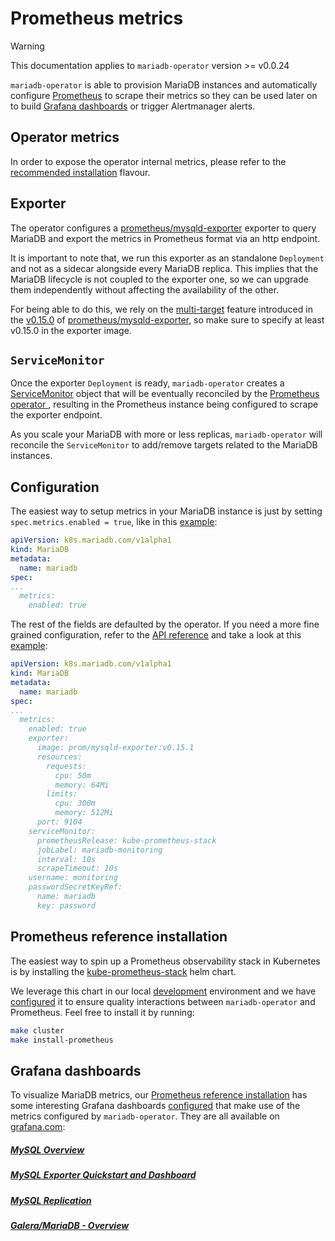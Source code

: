 # Prometheus metrics

> [!WARNING]  
> This documentation applies to `mariadb-operator` version >= v0.0.24

`mariadb-operator` is able to provision MariaDB instances and automatically configure [Prometheus](https://github.com/prometheus/prometheus) to scrape their metrics so they can be used later on to build [Grafana dashboards](#grafana-dashboards) or trigger Alertmanager alerts.

## Operator metrics

In order to expose the operator internal metrics, please refer to the [recommended installation](../README.md#recommended-installation) flavour.

## Exporter

The operator configures a [prometheus/mysqld-exporter](https://github.com/prometheus/mysqld_exporter) exporter to query MariaDB and export the metrics in Prometheus format via an http endpoint.

It is important to note that, we run this exporter as an standalone `Deployment` and not as a sidecar alongside every MariaDB replica. This implies that the MariaDB lifecycle is not coupled to the exporter one, so we can upgrade them independently without affecting the availability of the other.

For being able to do this, we rely on the [multi-target](https://github.com/prometheus/mysqld_exporter?tab=readme-ov-file#multi-target-support) feature introduced in the [v0.15.0](https://github.com/prometheus/mysqld_exporter/releases/tag/v0.15.0) of [prometheus/mysqld-exporter](https://github.com/prometheus/mysqld_exporter), so make sure to specify at least v0.15.0 in the exporter image.


## `ServiceMonitor`

Once the exporter `Deployment` is ready, `mariadb-operator` creates a [ServiceMonitor](https://prometheus-operator.dev/docs/operator/api/#monitoring.coreos.com/v1.ServiceMonitor) object that will be eventually reconciled by the [Prometheus operator ](https://github.com/prometheus-operator/prometheus-operator), resulting in the Prometheus instance being configured to scrape the exporter endpoint.

As you scale your MariaDB with more or less replicas, `mariadb-operator` will reconcile the `ServiceMonitor` to add/remove targets related to the MariaDB instances. 

## Configuration

The easiest way to setup metrics in your MariaDB instance is just by setting `spec.metrics.enabled = true`, like in this [example](../examples/manifests/mariadb_v1alpha1_mariadb_metrics.yaml):

```yaml
apiVersion: k8s.mariadb.com/v1alpha1
kind: MariaDB
metadata:
  name: mariadb
spec:
...
  metrics:
    enabled: true
```

The rest of the fields are defaulted by the operator. If you need a more fine grained configuration, refer to the [API reference](./API_REFERENCE.md) and take a look at this [example](../examples/manifests/mariadb_v1alpha1_mariadb_metrics_full.yaml):

```yaml
apiVersion: k8s.mariadb.com/v1alpha1
kind: MariaDB
metadata:
  name: mariadb
spec:
...
  metrics:
    enabled: true
    exporter:
      image: prom/mysqld-exporter:v0.15.1
      resources:
        requests:
          cpu: 50m
          memory: 64Mi
        limits:
          cpu: 300m
          memory: 512Mi
      port: 9104
    serviceMonitor:
      prometheusRelease: kube-prometheus-stack
      jobLabel: mariadb-monitoring
      interval: 10s
      scrapeTimeout: 10s
    username: monitoring
    passwordSecretKeyRef:
      name: mariadb
      key: password
```

## Prometheus reference installation

The easiest way to spin up a Prometheus observability stack in Kubernetes is by installing the [kube-prometheus-stack](https://github.com/prometheus-community/helm-charts/tree/main/charts/kube-prometheus-stack) helm chart.

We leverage this chart in our local [development](./DEVELOPMENT.md) environment and we have [configured](../hack/config/kube-prometheus-stack.yaml) it to ensure quality interactions between `mariadb-operator` and Prometheus. Feel free to install it by running:

```bash
make cluster
make install-prometheus
```

## Grafana dashboards

To visualize MariaDB metrics, our [Prometheus reference installation](#prometheus-reference-installation) has some interesting Grafana dashboards [configured](../hack/config/kube-prometheus-stack.yaml) that make use of the metrics configured by `mariadb-operator`. They are all available on [grafana.com](https://grafana.com/grafana/dashboards/):


##### [MySQL Overview](https://grafana.com/grafana/dashboards/7362-mysql-overview/)

##### [MySQL Exporter Quickstart and Dashboard](https://grafana.com/grafana/dashboards/14057-mysql/)


##### [MySQL Replication](https://grafana.com/grafana/dashboards/7371-mysql-replication/)


##### [Galera/MariaDB - Overview](https://grafana.com/grafana/dashboards/13106-galera-mariadb-overview/)
